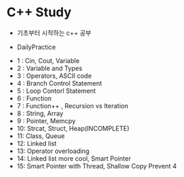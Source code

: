 # C++ Study

+ 기초부터 시작하는 c++ 공부

* DailyPractice
- 1 : Cin, Cout, Variable
- 2 : Variable and Types
- 3 : Operators, ASCII code
- 4 : Branch Control Statement
- 5 : Loop Contorl Statement
- 6 : Function
- 7 : Function++ , Recursion vs Iteration
- 8 : String, Array
- 9 : Pointer, Memcpy
- 10: Strcat, Struct, Heap(INCOMPLETE)
- 11: Class, Queue
- 12: Linked list
- 13: Operator overloading
- 14: Linked list more cool, Smart Pointer
- 15: Smart Pointer with Thread, Shallow Copy Prevent 4